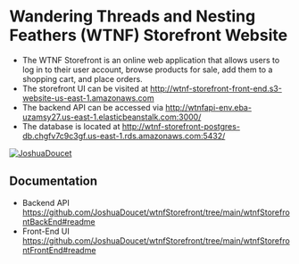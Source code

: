 # Wandering Threads and Nesting Feathers (WTNF) Storefront Website
- The WTNF Storefront is an online web application that allows users to log in to their user account, browse products for sale, add them to a shopping cart, and place orders.
- The storefront UI can be visited at http://wtnf-storefront-front-end.s3-website-us-east-1.amazonaws.com
- The backend API can be accessed via http://wtnfapi-env.eba-uzamsy27.us-east-1.elasticbeanstalk.com:3000/
- The database is located at http://wtnf-storefront-postgres-db.chgfv7c9c3gf.us-east-1.rds.amazonaws.com:5432/

[![JoshuaDoucet](https://circleci.com/<VCS>/JoshuaDoucet/wtnfStorefront.svg?style=svg)](https://app.circleci.com/pipelines/github/JoshuaDoucet/wtnfStorefront?filter=all)


## Documentation
* Backend API https://github.com/JoshuaDoucet/wtnfStorefront/tree/main/wtnfStorefrontBackEnd#readme
* Front-End UI https://github.com/JoshuaDoucet/wtnfStorefront/tree/main/wtnfStorefrontFrontEnd#readme

